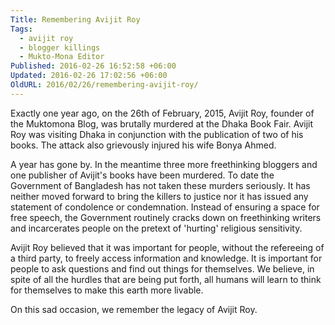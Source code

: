 ```yaml
---
Title: Remembering Avijit Roy
Tags:
  - avijit roy
  - blogger killings
  - Mukto-Mona Editor
Published: 2016-02-26 16:52:58 +06:00
Updated: 2016-02-26 17:02:56 +06:00
OldURL: 2016/02/26/remembering-avijit-roy/
---
```


Exactly one year ago, on the 26th of February, 2015, Avijit Roy, founder of the Muktomona Blog, was brutally murdered at the Dhaka Book Fair. Avijit Roy was visiting Dhaka in conjunction with the publication of two of his books. The attack also grievously injured his wife Bonya Ahmed.

A year has gone by. In the meantime three more freethinking bloggers and one publisher of Avijit's books have been murdered. To date the Government of Bangladesh has not taken these murders seriously. It has neither moved forward to bring the killers to justice nor it has issued any statement of condolence or condemnation. Instead of ensuring a space for free speech, the Government routinely cracks down on freethinking writers and incarcerates people on the pretext of 'hurting' religious sensitivity. 

Avijit Roy believed that it was important for people, without the refereeing of a third party, to freely access information and knowledge. It is important for people to ask questions and find out things for themselves. We believe, in spite of all the hurdles that are being put forth, all humans will learn to think for themselves to make this earth more livable. 

On this sad occasion, we remember the legacy of Avijit Roy.   

